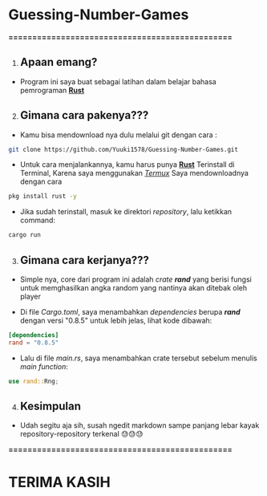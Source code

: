 # Guessing-Number-Games
**===============================================**

1. ## Apaan emang?
  - Program ini saya buat sebagai latihan dalam belajar
  bahasa pemrograman **[Rust](https://www.rust-lang.org/)**

2. ## Gimana cara pakenya???

  - Kamu bisa mendownload nya dulu melalui git
  dengan cara : 
  ```bash
  git clone https://github.com/Yuuki1578/Guessing-Number-Games.git
  ```

  
  - Untuk cara menjalankannya, kamu harus punya 
  **[Rust](https://www.rust-lang.org/)** Terinstall
  di Terminal, Karena saya menggunakan *[Termux](https://termux.dev/en/)* Saya mendownloadnya
  dengan cara
  ```bash
  pkg install rust -y
  ```


  - Jika sudah terinstall, masuk ke direktori
  *repository*, lalu ketikkan command: 
  ```bash
  cargo run
  ```


3. ## Gimana cara kerjanya???
  - Simple nya, core dari program ini adalah *crate*
  ***rand*** yang berisi fungsi untuk memghasilkan
  angka random yang nantinya akan ditebak oleh player

  - Di file *Cargo.toml*, saya menambahkan *dependencies*
  berupa ***rand*** dengan versi "0.8.5"
  untuk lebih jelas, lihat kode dibawah: 
  ```toml
  [dependencies]
  rand = "0.8.5"
  ```

  - Lalu di file *main.rs*, saya menambahkan crate
  tersebut sebelum menulis *main function*:
  ```rust
  use rand::Rng;
  ```

4. ## Kesimpulan
  - Udah segitu aja sih, susah ngedit markdown sampe 
  panjang lebar kayak repository-repository
  terkenal 😓😓😓

**===============================================**
# TERIMA KASIH
